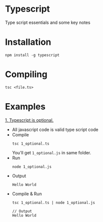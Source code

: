 # Typescript
Type script essentials and some key notes

# Installation
```
npm install -g typescript
```

# Compiling
```
tsc <file.ts>
```

# Examples
[1. Typescript is optional.](examples/1_optional.ts)
 - All javascript code is valid type script code
 - Compile
    ```
    tsc 1_optional.ts
    ```
    You'll get `1_optional.js` in same folder.
- Run
    ```
    node 1_optional.js
    ```
- Output
    ```
    Hello World
    ```
- Compile & Run
    ```
    tsc 1_optional.ts | node 1_optional.js
    
    // Output
    Hello World
    ```
